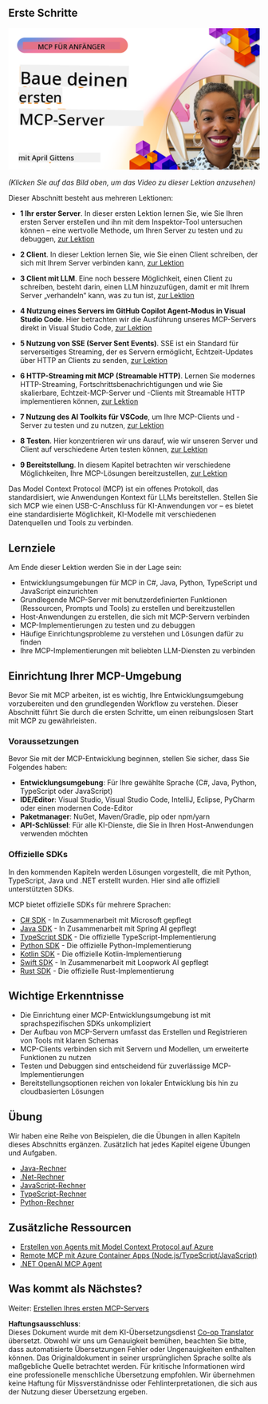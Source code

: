 <!--
CO_OP_TRANSLATOR_METADATA:
{
  "original_hash": "858362ce0118de3fec0f9114bf396101",
  "translation_date": "2025-07-29T01:01:44+00:00",
  "source_file": "03-GettingStarted/README.md",
  "language_code": "de"
}
-->
## Erste Schritte  

[![Erstellen Sie Ihren ersten MCP-Server](../../../translated_images/04.0ea920069efd979a0b2dad51e72c1df7ead9c57b3305796068a6cee1f0dd6674.de.png)](https://youtu.be/sNDZO9N4m9Y)

_(Klicken Sie auf das Bild oben, um das Video zu dieser Lektion anzusehen)_

Dieser Abschnitt besteht aus mehreren Lektionen:

- **1 Ihr erster Server**. In dieser ersten Lektion lernen Sie, wie Sie Ihren ersten Server erstellen und ihn mit dem Inspektor-Tool untersuchen können – eine wertvolle Methode, um Ihren Server zu testen und zu debuggen, [zur Lektion](01-first-server/README.md)

- **2 Client**. In dieser Lektion lernen Sie, wie Sie einen Client schreiben, der sich mit Ihrem Server verbinden kann, [zur Lektion](02-client/README.md)

- **3 Client mit LLM**. Eine noch bessere Möglichkeit, einen Client zu schreiben, besteht darin, einen LLM hinzuzufügen, damit er mit Ihrem Server „verhandeln“ kann, was zu tun ist, [zur Lektion](03-llm-client/README.md)

- **4 Nutzung eines Servers im GitHub Copilot Agent-Modus in Visual Studio Code**. Hier betrachten wir die Ausführung unseres MCP-Servers direkt in Visual Studio Code, [zur Lektion](04-vscode/README.md)

- **5 Nutzung von SSE (Server Sent Events)**. SSE ist ein Standard für serverseitiges Streaming, der es Servern ermöglicht, Echtzeit-Updates über HTTP an Clients zu senden, [zur Lektion](05-sse-server/README.md)

- **6 HTTP-Streaming mit MCP (Streamable HTTP)**. Lernen Sie modernes HTTP-Streaming, Fortschrittsbenachrichtigungen und wie Sie skalierbare, Echtzeit-MCP-Server und -Clients mit Streamable HTTP implementieren können, [zur Lektion](06-http-streaming/README.md)

- **7 Nutzung des AI Toolkits für VSCode**, um Ihre MCP-Clients und -Server zu testen und zu nutzen, [zur Lektion](07-aitk/README.md)

- **8 Testen**. Hier konzentrieren wir uns darauf, wie wir unseren Server und Client auf verschiedene Arten testen können, [zur Lektion](08-testing/README.md)

- **9 Bereitstellung**. In diesem Kapitel betrachten wir verschiedene Möglichkeiten, Ihre MCP-Lösungen bereitzustellen, [zur Lektion](09-deployment/README.md)


Das Model Context Protocol (MCP) ist ein offenes Protokoll, das standardisiert, wie Anwendungen Kontext für LLMs bereitstellen. Stellen Sie sich MCP wie einen USB-C-Anschluss für KI-Anwendungen vor – es bietet eine standardisierte Möglichkeit, KI-Modelle mit verschiedenen Datenquellen und Tools zu verbinden.

## Lernziele

Am Ende dieser Lektion werden Sie in der Lage sein:

- Entwicklungsumgebungen für MCP in C#, Java, Python, TypeScript und JavaScript einzurichten
- Grundlegende MCP-Server mit benutzerdefinierten Funktionen (Ressourcen, Prompts und Tools) zu erstellen und bereitzustellen
- Host-Anwendungen zu erstellen, die sich mit MCP-Servern verbinden
- MCP-Implementierungen zu testen und zu debuggen
- Häufige Einrichtungsprobleme zu verstehen und Lösungen dafür zu finden
- Ihre MCP-Implementierungen mit beliebten LLM-Diensten zu verbinden

## Einrichtung Ihrer MCP-Umgebung

Bevor Sie mit MCP arbeiten, ist es wichtig, Ihre Entwicklungsumgebung vorzubereiten und den grundlegenden Workflow zu verstehen. Dieser Abschnitt führt Sie durch die ersten Schritte, um einen reibungslosen Start mit MCP zu gewährleisten.

### Voraussetzungen

Bevor Sie mit der MCP-Entwicklung beginnen, stellen Sie sicher, dass Sie Folgendes haben:

- **Entwicklungsumgebung**: Für Ihre gewählte Sprache (C#, Java, Python, TypeScript oder JavaScript)
- **IDE/Editor**: Visual Studio, Visual Studio Code, IntelliJ, Eclipse, PyCharm oder einen modernen Code-Editor
- **Paketmanager**: NuGet, Maven/Gradle, pip oder npm/yarn
- **API-Schlüssel**: Für alle KI-Dienste, die Sie in Ihren Host-Anwendungen verwenden möchten


### Offizielle SDKs

In den kommenden Kapiteln werden Lösungen vorgestellt, die mit Python, TypeScript, Java und .NET erstellt wurden. Hier sind alle offiziell unterstützten SDKs.

MCP bietet offizielle SDKs für mehrere Sprachen:
- [C# SDK](https://github.com/modelcontextprotocol/csharp-sdk) - In Zusammenarbeit mit Microsoft gepflegt
- [Java SDK](https://github.com/modelcontextprotocol/java-sdk) - In Zusammenarbeit mit Spring AI gepflegt
- [TypeScript SDK](https://github.com/modelcontextprotocol/typescript-sdk) - Die offizielle TypeScript-Implementierung
- [Python SDK](https://github.com/modelcontextprotocol/python-sdk) - Die offizielle Python-Implementierung
- [Kotlin SDK](https://github.com/modelcontextprotocol/kotlin-sdk) - Die offizielle Kotlin-Implementierung
- [Swift SDK](https://github.com/modelcontextprotocol/swift-sdk) - In Zusammenarbeit mit Loopwork AI gepflegt
- [Rust SDK](https://github.com/modelcontextprotocol/rust-sdk) - Die offizielle Rust-Implementierung

## Wichtige Erkenntnisse

- Die Einrichtung einer MCP-Entwicklungsumgebung ist mit sprachspezifischen SDKs unkompliziert
- Der Aufbau von MCP-Servern umfasst das Erstellen und Registrieren von Tools mit klaren Schemas
- MCP-Clients verbinden sich mit Servern und Modellen, um erweiterte Funktionen zu nutzen
- Testen und Debuggen sind entscheidend für zuverlässige MCP-Implementierungen
- Bereitstellungsoptionen reichen von lokaler Entwicklung bis hin zu cloudbasierten Lösungen

## Übung

Wir haben eine Reihe von Beispielen, die die Übungen in allen Kapiteln dieses Abschnitts ergänzen. Zusätzlich hat jedes Kapitel eigene Übungen und Aufgaben.

- [Java-Rechner](./samples/java/calculator/README.md)
- [.Net-Rechner](../../../03-GettingStarted/samples/csharp)
- [JavaScript-Rechner](./samples/javascript/README.md)
- [TypeScript-Rechner](./samples/typescript/README.md)
- [Python-Rechner](../../../03-GettingStarted/samples/python)

## Zusätzliche Ressourcen

- [Erstellen von Agents mit Model Context Protocol auf Azure](https://learn.microsoft.com/azure/developer/ai/intro-agents-mcp)
- [Remote MCP mit Azure Container Apps (Node.js/TypeScript/JavaScript)](https://learn.microsoft.com/samples/azure-samples/mcp-container-ts/mcp-container-ts/)
- [.NET OpenAI MCP Agent](https://learn.microsoft.com/samples/azure-samples/openai-mcp-agent-dotnet/openai-mcp-agent-dotnet/)

## Was kommt als Nächstes?

Weiter: [Erstellen Ihres ersten MCP-Servers](01-first-server/README.md)

**Haftungsausschluss**:  
Dieses Dokument wurde mit dem KI-Übersetzungsdienst [Co-op Translator](https://github.com/Azure/co-op-translator) übersetzt. Obwohl wir uns um Genauigkeit bemühen, beachten Sie bitte, dass automatisierte Übersetzungen Fehler oder Ungenauigkeiten enthalten können. Das Originaldokument in seiner ursprünglichen Sprache sollte als maßgebliche Quelle betrachtet werden. Für kritische Informationen wird eine professionelle menschliche Übersetzung empfohlen. Wir übernehmen keine Haftung für Missverständnisse oder Fehlinterpretationen, die sich aus der Nutzung dieser Übersetzung ergeben.